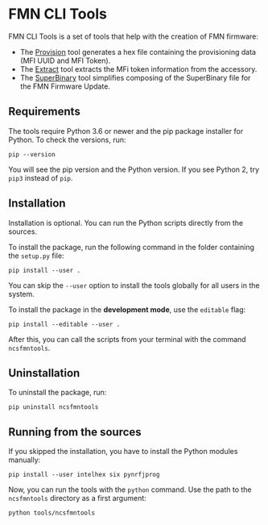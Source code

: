 # FMN CLI Tools

FMN CLI Tools is a set of tools that help with the creation of FMN firmware:

 * The [Provision](Provision.md) tool generates a hex file containing the provisioning data
   (MFI UUID and MFI Token).
 * The [Extract](Extract.md) tool extracts the MFi token information from the accessory.
 * The [SuperBinary](SuperBinary.md) tool simplifies composing of the SuperBinary file
   for the FMN Firmware Update.

## Requirements

The tools require Python 3.6 or newer and the pip package installer for Python.
To check the versions, run:

```
pip --version
```

You will see the pip version and the Python version. If you see Python 2, try `pip3` instead
of `pip`.

## Installation

Installation is optional. You can run the Python scripts directly from the sources.

To install the package, run the following command in the folder containing the `setup.py` file:

```
pip install --user .
```

You can skip the `--user` option to install the tools globally for all users in the system.

To install the package in the **development mode**, use the `editable` flag:

```
pip install --editable --user .
```

After this, you can call the scripts from your terminal with the command `ncsfmntools`.

## Uninstallation

To uninstall the package, run:

```
pip uninstall ncsfmntools
```

## Running from the sources

If you skipped the installation, you have to install the Python modules manually:

```
pip install --user intelhex six pynrfjprog
```

Now, you can run the tools with the `python` command. Use the path to the
`ncsfmntools` directory as a first argument:

```
python tools/ncsfmntools
```
